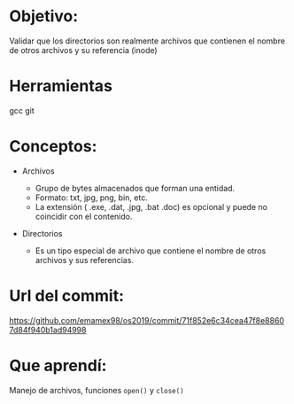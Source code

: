 # Objetivo:
Validar que los directorios son realmente archivos que contienen el nombre de otros archivos y su referencia (inode)

# Herramientas
gcc
git

# Conceptos:
- Archivos
  - Grupo de bytes almacenados que forman una entidad.
  - Formato: txt, jpg, png, bin, etc.
  - La extensión ( .exe, .dat, .jpg, .bat .doc) es opcional y puede no coincidir con el contenido.

- Directorios
  - Es un tipo especial de archivo que contiene el nombre de otros archivos y sus referencias.

# Url del commit:
https://github.com/emamex98/os2019/commit/71f852e6c34cea47f8e88607d84f940b1ad94998

# Que aprendí:
Manejo de archivos, funciones ```open()``` y ```close()```
